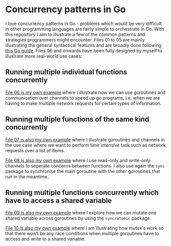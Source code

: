 Concurrency patterns in Go
==========================

I love concurrency patterns in Go - problems which would be very difficult in other programming languages are fairly simple to orchestrate in Go. With this repository I aim to illustrate a few of the common patterns and strategies programmers might encounter. Files 01 to 05 are mainly illustrating the general syntactical features and are broadly done following [this Go guide](https://www.golang-book.com/books/intro/10). Files 06 and onwards have been fully designed by myself to illustrate more real-world use cases:

## Running multiple individual functions concurrently
[File 06 is my own example](https://github.com/rickschubert/go-concurrency-examples/blob/master/06_own-example.go) where I illustrate how we can use goroutines and communication over channels to speed up go programs, i.e. when we are having to make multiple network requests for certain types of information.

## Running multiple functions of the same kind concurrently
[File 07 is also my own example](https://github.com/rickschubert/go-concurrency-examples/blob/master/07-list-example.go) where I illustrate goroutines and channels in the use case where we want to perform time intensive task such as network requests over a list of items.

[File 08 is also my own example](https://github.com/rickschubert/go-concurrency-examples/blob/master/08-read-and-send-only-channels.go) where I use read-only and write-only channels to seperate concerns between functions. I also use again the `sync` package to synchronise the main goroutine with the other goroutines that run in the meantime.

## Running multiple functions concurrently which have to access a shared variable
[File 09 is also my own example](https://github.com/rickschubert/go-concurrency-examples/blob/master/09-mutating-a-shared-variable-atomic.go) where I explore how we can mutate one shared variable across goroutines by using the `sync/atomic` package.

[File 10 is also my own example](https://github.com/rickschubert/go-concurrency-examples/blob/master/10-mutating-a-shared-variable-mutex.go) where I am illustrating how mutex's work so that there won't be any race conditions when multiple goroutines have to access and write to a shared variable.

